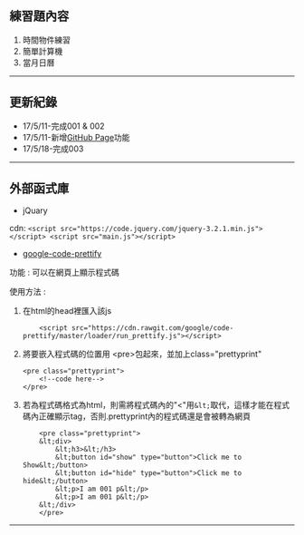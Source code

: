 ## 練習題內容

1. 時間物件練習   
2. 簡單計算機 
3. 當月日曆 

---

## 更新紀錄

* 17/5/11-完成001 & 002
* 17/5/11-新增[GitHub Page](https://gb771011.github.io/myFrontEnd/)功能
* 17/5/18-完成003

---

## 外部函式庫
* jQuary    

cdn:
    ```
    <script src="https://code.jquery.com/jquery-3.2.1.min.js"></script>
        <script src="main.js"></script>
    ```

* [google-code-prettify](https://github.com/google/code-prettify)  

功能 : 可以在網頁上顯示程式碼     

使用方法 :      
1. 在html的head裡匯入該js 

    ```
        <script src="https://cdn.rawgit.com/google/code-prettify/master/loader/run_prettify.js"></script>
    ```

2. 將要嵌入程式碼的位置用 &lt;pre&gt;包起來，並加上class="prettyprint"
    ```
    <pre class="prettyprint">
        <!--code here-->
    </pre>
    ```

1. 若為程式碼格式為html，則需將程式碼內的"<"用```&lt;```取代，這樣才能在程式碼內正確顯示tag，否則.prettyprint內的程式碼還是會被轉為網頁
    ```
        <pre class="prettyprint">
        &lt;div>
            &lt;h3>&lt;/h3>
            &lt;button id="show" type="button">Click me to Show&lt;/button>
            &lt;button id="hide" type="button">Click me to hide&lt;/button>
            &lt;p>I am 001 p&lt;/p>
            &lt;p>I am 001 p&lt;/p>
        &lt;/div>
        </pre>

    ```

---